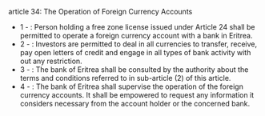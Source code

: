 article 34: The Operation of Foreign Currency Accounts 

<ul>
			<li>1 - : Person holding a free zone license issued under Article 24 shall be permitted to operate a foreign currency account with a bank in Eritrea. <ul>
			</ul></li>			<li>2 - : Investors are permitted to deal in all currencies to transfer, receive, pay open letters of credit and engage in all types of bank activity with out any restriction. <ul>
			</ul></li>			<li>3 - : The bank of Eritrea shall be consulted by the authority about the terms and conditions referred to in sub-article (2) of this article. <ul>
			</ul></li>			<li>4 - : The bank of Eritrea shall supervise the operation of the foreign currency accounts. It shall be empowered to request any information it considers necessary from the account holder or the concerned bank. <ul>
			</ul></li></ul>